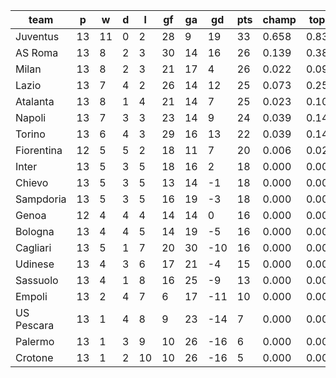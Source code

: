 |    team    | p  | w  | d | l  | gf | ga | gd  | pts | champ | top2  | top3  | top4  |  5-7  | bot4  | bot3  | bot2  |
|------------|----|----|---|----|----|----|-----|-----|-------|-------|-------|-------|-------|-------|-------|-------|
| Juventus   | 13 | 11 | 0 |  2 | 28 |  9 |  19 |  33 | 0.658 | 0.839 | 0.926 | 0.962 | 0.035 | 0.000 | 0.000 | 0.000|
| AS Roma    | 13 |  8 | 2 |  3 | 30 | 14 |  16 |  26 | 0.139 | 0.384 | 0.569 | 0.709 | 0.229 | 0.000 | 0.000 | 0.000|
| Milan      | 13 |  8 | 2 |  3 | 21 | 17 |   4 |  26 | 0.022 | 0.095 | 0.202 | 0.325 | 0.402 | 0.001 | 0.000 | 0.000|
| Lazio      | 13 |  7 | 4 |  2 | 26 | 14 |  12 |  25 | 0.073 | 0.256 | 0.435 | 0.597 | 0.300 | 0.000 | 0.000 | 0.000|
| Atalanta   | 13 |  8 | 1 |  4 | 21 | 14 |   7 |  25 | 0.023 | 0.101 | 0.210 | 0.340 | 0.393 | 0.001 | 0.000 | 0.000|
| Napoli     | 13 |  7 | 3 |  3 | 23 | 14 |   9 |  24 | 0.039 | 0.146 | 0.279 | 0.424 | 0.371 | 0.000 | 0.000 | 0.000|
| Torino     | 13 |  6 | 4 |  3 | 29 | 16 |  13 |  22 | 0.039 | 0.143 | 0.279 | 0.424 | 0.380 | 0.000 | 0.000 | 0.000|
| Fiorentina | 12 |  5 | 5 |  2 | 18 | 11 |   7 |  20 | 0.006 | 0.028 | 0.070 | 0.131 | 0.330 | 0.004 | 0.001 | 0.000|
| Inter      | 13 |  5 | 3 |  5 | 18 | 16 |   2 |  18 | 0.000 | 0.001 | 0.004 | 0.013 | 0.092 | 0.061 | 0.023 | 0.007|
| Chievo     | 13 |  5 | 3 |  5 | 13 | 14 |  -1 |  18 | 0.000 | 0.002 | 0.007 | 0.018 | 0.099 | 0.047 | 0.018 | 0.005|
| Sampdoria  | 13 |  5 | 3 |  5 | 16 | 19 |  -3 |  18 | 0.000 | 0.002 | 0.006 | 0.019 | 0.102 | 0.049 | 0.019 | 0.006|
| Genoa      | 12 |  4 | 4 |  4 | 14 | 14 |   0 |  16 | 0.000 | 0.002 | 0.009 | 0.019 | 0.105 | 0.051 | 0.022 | 0.006|
| Bologna    | 13 |  4 | 4 |  5 | 14 | 19 |  -5 |  16 | 0.000 | 0.001 | 0.001 | 0.005 | 0.039 | 0.133 | 0.062 | 0.021|
| Cagliari   | 13 |  5 | 1 |  7 | 20 | 30 | -10 |  16 | 0.000 | 0.001 | 0.003 | 0.009 | 0.059 | 0.111 | 0.049 | 0.018|
| Udinese    | 13 |  4 | 3 |  6 | 17 | 21 |  -4 |  15 | 0.000 | 0.000 | 0.001 | 0.004 | 0.043 | 0.135 | 0.064 | 0.026|
| Sassuolo   | 13 |  4 | 1 |  8 | 16 | 25 |  -9 |  13 | 0.000 | 0.000 | 0.000 | 0.002 | 0.016 | 0.268 | 0.143 | 0.059|
| Empoli     | 13 |  2 | 4 |  7 |  6 | 17 | -11 |  10 | 0.000 | 0.000 | 0.000 | 0.000 | 0.002 | 0.566 | 0.369 | 0.192|
| US Pescara | 13 |  1 | 4 |  8 |  9 | 23 | -14 |   7 | 0.000 | 0.000 | 0.000 | 0.000 | 0.000 | 0.785 | 0.637 | 0.412|
| Palermo    | 13 |  1 | 3 |  9 | 10 | 26 | -16 |   6 | 0.000 | 0.000 | 0.000 | 0.000 | 0.000 | 0.868 | 0.751 | 0.558|
| Crotone    | 13 |  1 | 2 | 10 | 10 | 26 | -16 |   5 | 0.000 | 0.000 | 0.000 | 0.000 | 0.000 | 0.923 | 0.841 | 0.689|
